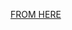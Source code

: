 [FROM HERE](https://stackoverflow.com/questions/70955307/how-to-install-google-chrome-in-a-docker-container)